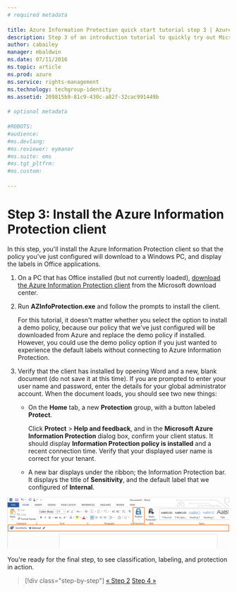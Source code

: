 ```yaml
---
# required metadata

title: Azure Information Protection quick start tutorial step 3 | Azure Rights Management
description: Step 3 of an introduction tutorial to quickly try out Microsoft Azure Information Protection for your organization with just 4 steps that should take you less than 15 minutes.
author: cabailey
manager: mbaldwin
ms.date: 07/11/2016
ms.topic: article
ms.prod: azure
ms.service: rights-management
ms.technology: techgroup-identity
ms.assetid: 209815b9-81c9-430c-a82f-32cac991449b

# optional metadata

#ROBOTS:
#audience:
#ms.devlang:
#ms.reviewer: eymanor
#ms.suite: ems
#ms.tgt_pltfrm:
#ms.custom:

---
```


# Step 3: Install the Azure Information Protection client 

In this step, you'll install the Azure Information Protection client so that the policy you've just configured will download to a Windows PC, and display the labels in Office applications. 

1. On a PC that has Office installed (but not currently loaded), [download the Azure Information Protection client](https://www.microsoft.com/en-us/download/details.aspx?id=53018) from the Microsoft download center. 

2. Run **AZInfoProtection.exe** and follow the prompts to install the client.

    For this tutorial, it doesn't matter whether you select the option to install a demo policy, because our policy that we've just configured will be downloaded from Azure and replace the demo policy if installed. However, you could use the demo policy option if you just wanted to experience the default labels without connecting to Azure Information Protection. 

3. Verify that the client has installed by opening Word and a new, blank document (do not save it at this time). If you are prompted to enter your user name and password, enter the details for your global administrator account. When the document loads, you should see two new things:

    - On the **Home** tab, a new **Protection** group, with a button labeled **Protect**.

        Click **Protect** > **Help and feedback**, and in the **Microsoft Azure Information Protection** dialog box, confirm your client status. It should display **Information Protection policy is installed** and a recent connection time. Verify that your displayed user name is correct for your tenant.

    - A new bar displays under the ribbon; the Information Protection bar. It displays the title of **Sensitivity**, and the default label that we configured of **Internal**. 


![Azure Information Protection quick start tutorial step 3 - client installed](../media/word2013-callouts.png)

You're ready for the final step, to see classification, labeling, and protection in action.

>[!div class="step-by-step"]
[&#171; Step 2](infoprotect-tutorial-step2.md)
[Step 4 &#187;](infoprotect-tutorial-step4.md)